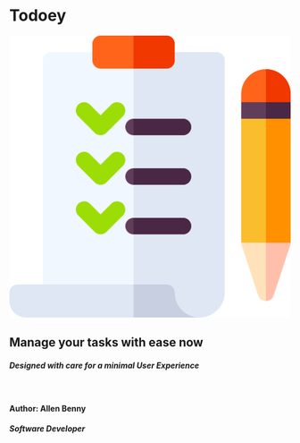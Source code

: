# Todoey
![Todoey](/logo/tasks.png)
## Manage your tasks with ease now
##### Designed with care for a minimal User Experience
&nbsp; 
#### Author: Allen Benny
##### Software Developer

